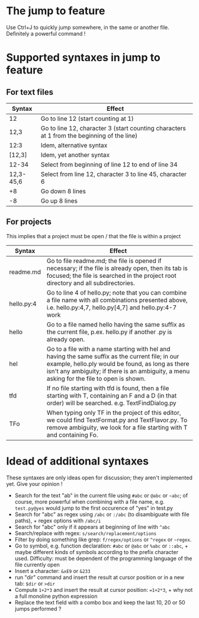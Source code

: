 # The jump to feature
Use Ctrl+J to quickly jump somewhere, in the same or another file.
Definitely a powerful command !

# Supported syntaxes in jump to feature
## For text files
Syntax | Effect
---------|------------
12 | Go to line 12 (start counting at 1)
12,3 | Go to line 12, character 3 (start counting characters at 1 from the beginning of the line)
12:3 | Idem, alternative syntax
[12,3] | Idem, yet another syntax
12-34 | Select from beginning of line 12 to end of line 34
12,3-45,6 | Select from line 12, character 3 to line 45, character 6
+8 | Go down 8 lines
-8 | Go up 8 lines

## For projects
This implies that a project must be open / that the file is within a project

Syntax | Effect
---------|------------
readme.md | Go to file readme.md; the file is opened if necessary; if the file is already open, then its tab is focused; the file is searched in the project root directory and all subdirectories.
hello.py:4 | Go to line 4 of hello.py; note that you can combine a file name with all combinations presented above, i.e. hello.py:4,7, hello.py[4,7] and hello.py:4-7 work
hello | Go to a file named hello having the same suffix as the current file, p.ex. hello.py if another .py is already open.
hel | Go to a file with a name starting with hel and having the same suffix as the current file; in our example, hello.ply would be found, as long as there isn't any ambiguity; if there is an ambiguity, a menu asking for the file to open is shown.
tfd | If no file starting with tfd is found, then a file starting with T, containing an F and a D (in that order) will be searched. e.g. TextFindDialog.py
TFo | When typing only TF in the project of this editor, we could find TextFormat.py and TextFlavor.py. To remove ambiguity, we look for a file starting with T and containing Fo.

# Idead of additional syntaxes
These syntaxes are only ideas open for discussion; they aren't implemented yet. Give your opinion !

- Search for the text "ab" in the current file using `#abc` or `@abc` or `~abc`; of course, more powerful when combining with a file name, e.g. `test.py@yes` would jump to the first occurence of "yes" in test.py
- Search for "abc" as regex using `/abc` or `:/abc` (to disambiguate with file paths), + regex options with `/abc/i`
- Search for "abc" only if it appears at beginning of line with `^abc`
- Search/replace with regex: `s/search/replacement/options`
- Filter by doing something like grep: `f/regex/options` or `^regex` or `~regex`.
- Go to symbol, e.g. function declaration: `#abc` or `@abc` or `%abc` or `::abc`, + maybe different kinds of symbols according to the prefix character used. Difficulty: must be dependent of the programming language of the file currently open
- Insert a character: `&xE9` or `&233`
- run "dir" command and insert the result at cursor position or in a new tab: `$dir` or `>dir`
- Compute `1+2*3` and insert the result at cursor position: `=1+2*3`, + why not a full monoline python expression
- Replace the text field with a combo box and keep the last  10, 20 or 50 jumps performed ?